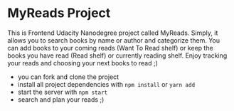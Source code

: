 # MyReads Project

This is Frontend Udacity Nanodegree project called MyReads. Simply, it allows you to search books by name or author and categorize them. You can add books to your coming reads (Want To Read shelf) or keep the books you have read (Read shelf) or currently reading shelf.
Enjoy tracking your reads and choosing your next books to read ;)

* you can fork and clone the project
* install all project dependencies with `npm install` or `yarn add`
* start the server with `npm start`
* search and plan your reads ;)